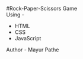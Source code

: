 #Rock-Paper-Scissors Game
<br>
Using - 
<br>
<ul>
  <li>HTML</li>
  <li>CSS</li>
  <li>JavaScript</li>
</ul>
Author - Mayur Pathe
